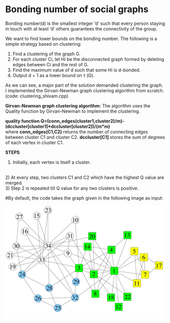 # Bonding number of social graphs

Bonding number(d) is the smallest integer ‘d’ such that every person staying in touch with at least ‘d’ others guarantees the connectivity of the group.

We want to find lower bounds on the bonding number. The following is a simple strategy based on clustering:
1. Find a clustering of the graph G.
2. For each cluster Ci, let Hi be the disconnected graph formed by deleting edges between Ci and the rest of G.
3. Find the maximum value of d such that some Hi is d-bonded.
4. Output d + 1 as a lower bound on τ (G).

As we can see, a major part of the solution demanded clustering the graph. 
I implemented the Girvan-Newman graph clustering algorithm from scratch. (code: clustering_shivam.cpp) 

**Girvan-Newman graph clustering algorithm:**
The algorithm uses the Quality function by Girvan-Newman to implement the clustering.      

**quality function Q=(conn_edges(cluster1,cluster2)/m)-(dccluster[cluster1]\*dccluster[cluster2])/(m\*m)**                  
where **conn_edges(C1,C2)** returns the number of connecting edges between cluster C1 and cluster C2.
      **dccluster[C1]** stores the sum of degrees of each vertex in cluster C1.   
      
**STEPS**
<br />
1) Initially, each vertex is itself a cluster.
<br />
2) At every step, two clusters C1 and C2 which have the highest Q value are merged.
<br />
3) Step 2 is repeated till Q value for any two clusters is positive.

#By default, the code takes the graph given in the following image as input:

![alt text](https://github.com/shivam2296/Graph-Clustering/blob/master/sample.jpg)
